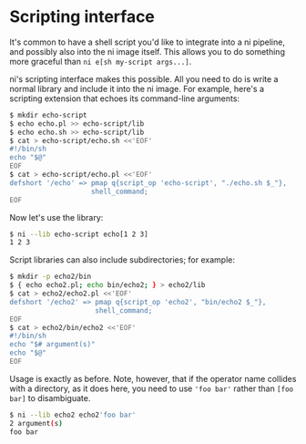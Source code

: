 # Scripting interface
It's common to have a shell script you'd like to integrate into a ni pipeline,
and possibly also into the ni image itself. This allows you to do something
more graceful than `ni e[sh my-script args...]`.

ni's scripting interface makes this possible. All you need to do is write a
normal library and include it into the ni image. For example, here's a
scripting extension that echoes its command-line arguments:

```bash
$ mkdir echo-script
$ echo echo.pl >> echo-script/lib
$ echo echo.sh >> echo-script/lib
$ cat > echo-script/echo.sh <<'EOF'
#!/bin/sh
echo "$@"
EOF
$ cat > echo-script/echo.pl <<'EOF'
defshort '/echo' => pmap q{script_op 'echo-script', "./echo.sh $_"},
                    shell_command;
EOF
```

Now let's use the library:

```bash
$ ni --lib echo-script echo[1 2 3]
1 2 3
```

Script libraries can also include subdirectories; for example:

```bash
$ mkdir -p echo2/bin
$ { echo echo2.pl; echo bin/echo2; } > echo2/lib
$ cat > echo2/echo2.pl <<'EOF'
defshort '/echo2' => pmap q{script_op 'echo2', "bin/echo2 $_"},
                     shell_command;
EOF
$ cat > echo2/bin/echo2 <<'EOF'
#!/bin/sh
echo "$# argument(s)"
echo "$@"
EOF
```

Usage is exactly as before. Note, however, that if the operator name collides
with a directory, as it does here, you need to use `'foo bar'` rather than
`[foo bar]` to disambiguate.

```bash
$ ni --lib echo2 echo2'foo bar'
2 argument(s)
foo bar
```

